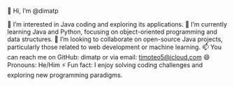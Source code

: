 👋 Hi, I’m @dimatp

👀 I’m interested in Java coding and exploring its applications.
🌱 I’m currently learning Java and Python, focusing on object-oriented programming and data structures.
💞️ I’m looking to collaborate on open-source Java projects, particularly those related to web development or machine learning.
📫 You can reach me on GitHub: dimatp or via email: timoteo5@icloud.com
😄 Pronouns: He/Him
⚡ Fun fact: I enjoy solving coding challenges and exploring new programming paradigms.

<!---
dimatp/dimatp is a ✨ special ✨ repository because its `README.md` (this file) appears on your GitHub profile.
You can click the Preview link to take a look at your changes.
--->
